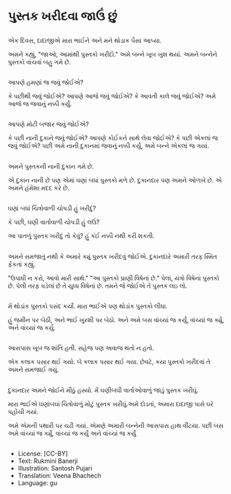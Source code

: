 # પુસ્તક ખરીદવા જાઉં છું

##
એક દિવસ, દાદાજીએ મારા ભાઈને  અને મને થોડાક પૈસા આપ્યા.

અમને કહ્યું, "જાઓ, આમાંથી પુસ્તકો ખરીદો."
અમે બન્ને ખૂબ ખુશ થયાં.
અમને બન્નેને પુસ્તકો વાંચવાં બહુ ગમે છે.

##
આપણે હમણાં જ જવું જોઈએ?

કે પછીથી જવું જોઈએ?
આપણે આજે જવું જોઈએ?
કે આવતી કાલે જવું જોઈએ?
અમે આજે જ જવાનું નક્કી કર્યું.

##
આપણે મોટી બજાર જવું જોઈએ?

કે પછી નાની દુકાને જવું જોઈએ?
આપણે કોઈકને સાથે લેવા જોઈએ?
કે પછી એકલાં જ જવું જોઈએ?
પછી અમે નાની દુકાનમાં જવાનું નક્કી કર્યું, અમે બન્ને એકલાં જ ગયાં.

##
અમને પુસ્તકની નાની દુકાન ગમે છે.

એ દુકાન નાની છે પણ એમાં ઘણાં બધાં પુસ્તકો મળે છે.
દુકાનદાર પણ અમને ઓળખે છે.
એ અમને હંમેશા મદદ કરે છે.

##
ઘણાં બધાં ચિત્રોવાળી ચોપડી હું ખરીદું?

કે પછી, ઘણી વાર્તાવાળી ચોપડી હું લઉં?

આ પાતળું પુસ્તક ખરીદું તો કેવું? હું કંઈ નક્કી નથી કરી શકતી. 

##
અમને સમજાતું નથી કે અમારે ક્યું પુસ્તક ખરીદવું જોઈએ.  દુકાનદારે અમારી તરફ સ્મિત ફેંકતાં કહ્યું.

"ઉપાધી ન કરો, આવો મારી સાથે."
"આ પુસ્તકો પ્રાણી વિષેનાં છે." પેલાં, યંત્રો વિષેનાં પુસ્તકો છે.
પેલી તરફ પડેલાં છે તે યુધ્ધ વિષેનાં છે. તમને જે જોઈએ તે પુસ્તક લઇ લો.

##
મેં થોડાંક પુસ્તકો પસંદ કર્યાં.  મારા ભાઈએ પણ થોડાંક પુસ્તકો લીધા.

હું જમીન પર બેઠી,  અને ભાઈ ખુરશી પર બેઠો.
અને અમે બસ વાંચ્ચાં જ કર્યું, વાંચ્યાં જ ર્ક્યુ, અને વાંચ્યાં જ કર્યુ.

##
આસપાસ ખૂબ જ શાંતિ હતી.  સહેજ પણ અવાજ થતો ન હતો.

એક કલાક પસાર થઈ ગયો.  બે કલાક પસાર થઈ ગયા.
છેવટે, કયા પુસ્તકો ખરીદવાં તે અમને સમજાઈ ગયું.

##
દુકાનદાર અમને જોઈને મીઠું હસ્યો. મેં ઘણીબઘી વાર્તાઓવાળું જાડું પુસ્તક ખરીઘું.

મારા ભાઈએ ઘણાંબઘાં ચિત્રોવાળું મોટું પુસ્તક ખરીઘું.અમે દોડતાં, અમારા દાદાજી પાસે ઘરે પહોંચી ગયાં.

અમે એમની પથારી પર ચઢી ગયાં. એમણે અમારી બન્નેની આસપાસ હાથ વીંટયા.
પછી બસ અમે વાંચ્ચાં જ ર્ક્યું, વાંચ્ચાં જ કર્યું અને વાંચ્ચાં જ કર્યું

##
* License: [CC-BY]
* Text: Rukmini Banerji
* Illustration: Santosh Pujari
* Translation: Veena Bhachech
* Language: gu
